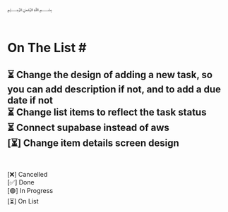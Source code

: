 ﷽
<br><br>
# On The List # <br>
⏳ Change the design of adding a new task, so you can add description if not,
and to add a due date if not <br>
⏳ Change list items to reflect the task status <br>
⏳ Connect supabase instead of aws <br>
[⏳] Change item details screen design <br>
<br>
---
[❌] Cancelled <br>
[✅] Done <br>
[🟢] In Progress <br>
[⏳] On List <br>
